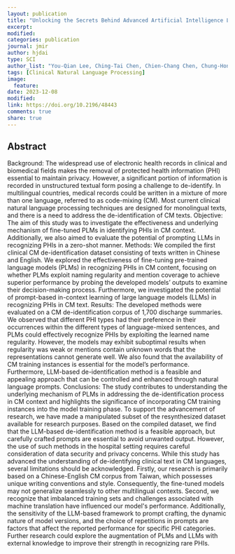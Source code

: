 ```yaml
---
layout: publication
title: "Unlocking the Secrets Behind Advanced Artificial Intelligence Language Models in De-Identifying Chinese-English Mixed Clinical Text"
excerpt:
modified:
categories: publication
journal: jmir
author: hjdai
type: SCI
author_list: "You-Qian Lee, Ching-Tai Chen, Chien-Chang Chen, Chung-Hong Lee, Pei-Tsz Chen, Chi-Shin Wu, Hong-Jie Dai"
tags: [Clinical Natural Language Processing]
image:
  feature:
date: 2023-12-08
modified: 
link: https://doi.org/10.2196/48443
comments: true
share: true
---
```


## Abstract
 
Background: The widespread use of electronic health records in clinical and biomedical fields makes the removal of protected health information (PHI) essential to maintain privacy. However, a significant portion of information is recorded in unstructured textual form posing a challenge to de-identify. In multilingual countries, medical records could be written in a mixture of more than one language, referred to as code-mixing (CM). Most current clinical natural language processing techniques are designed for monolingual texts, and there is a need to address the de-identification of CM texts.
Objective:  The aim of this study was to investigate the effectiveness and underlying mechanism of fine-tuned PLMs in identifying PHIs in CM context. Additionally, we also aimed to evaluate the potential of prompting LLMs in recognizing PHIs in a zero-shot manner.
Methods: We compiled the first clinical CM de-identification dataset consisting of texts written in Chinese and English. We explored the effectiveness of fine-tuning pre-trained language models (PLMs) in recognizing PHIs in CM content, focusing on whether PLMs exploit naming regularity and mention coverage to achieve superior performance by probing the developed models’ outputs to examine their decision-making process. Furthermore, we investigated the potential of prompt-based in-context learning of large language models (LLMs) in recognizing PHIs in CM text.
Results: The developed methods were evaluated on a CM de-identification corpus of 1,700 discharge summaries. We observed that different PHI types had their preference in their occurrences within the different types of language-mixed sentences, and PLMs could effectively recognize PHIs by exploiting the learned name regularity. However, the models may exhibit suboptimal results when regularity was weak or mentions contain unknown words that the representations cannot generate well. We also found that the availability of CM training instances is essential for the model’s performance. Furthermore, LLM-based de-identification method is a feasible and appealing approach that can be controlled and enhanced through natural language prompts.
Conclusions: The study contributes to understanding the underlying mechanism of PLMs in addressing the de-identification process in CM context and highlights the significance of incorporating CM training instances into the model training phase. To support the advancement of research, we have made a manipulated subset of the resynthesized dataset available for research purposes. Based on the compiled dataset, we find that the LLM-based de-identification method is a feasible approach, but carefully crafted prompts are essential to avoid unwanted output. However, the use of such methods in the hospital setting requires careful consideration of data security and privacy concerns. While this study has advanced the understanding of de-identifying clinical text in CM languages, several limitations should be acknowledged. Firstly, our research is primarily based on a Chinese-English CM corpus from Taiwan, which possesses unique writing conventions and style. Consequently, the fine-tuned models may not generalize seamlessly to other multilingual contexts.  Second, we recognize that imbalanced training sets and challenges associated with machine translation have influenced our model's performance. Additionally, the sensitivity of the LLM-based framework to prompt crafting, the dynamic nature of model versions, and the choice of repetitions in prompts are factors that affect the reported performance for specific PHI categories. Further research could explore the augmentation of PLMs and LLMs with external knowledge to improve their strength in recognizing rare PHIs.